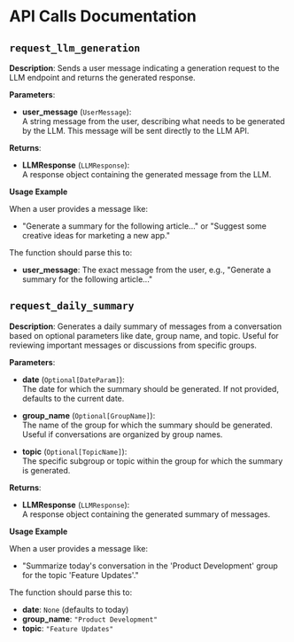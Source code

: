 # API Calls Documentation

## `request_llm_generation`

**Description**:
Sends a user message indicating a generation request to the LLM endpoint and returns the generated response.

**Parameters**:

- **user_message** (`UserMessage`):  
  A string message from the user, describing what needs to be generated by the LLM. This message will be sent directly to the LLM API.

**Returns**:

- **LLMResponse** (`LLMResponse`):  
  A response object containing the generated message from the LLM.

**Usage Example**

When a user provides a message like:

- "Generate a summary for the following article..." or "Suggest some creative ideas for marketing a new app."

The function should parse this to:

- **user_message**: The exact message from the user, e.g., "Generate a summary for the following article..."

## `request_daily_summary`

**Description**:
Generates a daily summary of messages from a conversation based on optional parameters like date, group name, and topic. Useful for reviewing important messages or discussions from specific groups.

**Parameters**:

- **date** (`Optional[DateParam]`):  
  The date for which the summary should be generated. If not provided, defaults to the current date.

- **group_name** (`Optional[GroupName]`):  
  The name of the group for which the summary should be generated. Useful if conversations are organized by group names.

- **topic** (`Optional[TopicName]`):  
  The specific subgroup or topic within the group for which the summary is generated.

**Returns**:

- **LLMResponse** (`LLMResponse`):  
  A response object containing the generated summary of messages.

**Usage Example**

When a user provides a message like:

- "Summarize today's conversation in the 'Product Development' group for the topic 'Feature Updates'."
  
The function should parse this to:

- **date**: `None` (defaults to today)
- **group_name**: `"Product Development"`
- **topic**: `"Feature Updates"`